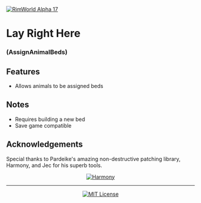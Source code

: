 [![RimWorld Alpha 17](https://img.shields.io/badge/RimWorld-Alpha%2017-brightgreen.svg)](http://rimworldgame.com/)

# Lay Right Here 
### (AssignAnimalBeds)

## Features
- Allows animals to be assigned beds

## Notes
- Requires building a new bed
- Save game compatible

## Acknowledgements

Special thanks to Pardeike's amazing non-destructive patching library, Harmony, and Jec for his superb tools.
<p align="center">
  <a href="https://github.com/pardeike/Harmony">
    <img src="https://s24.postimg.org/58bl1rz39/logo.png" alt="Harmony" />
  </a>
</p>

<hr>

<p align="center">
  <a href="./LICENSE">
    <img src="https://img.shields.io/badge/license-MIT-lightgray.svg?style=flat" alt="MIT License" />
  </a>
</p> 